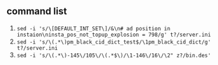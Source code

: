 ## command list
1. `sed -i 's/\[DEFAULT_INT_SET\]/&\n# ad position in instaion\ninsta_pos_not_topup_explosion = 798/g' t?/server.ini`
1. `sed -i 's/\(.*\)pm_black_cid_dict_test$/\1pm_black_cid_dict/g' t?/server.ini`
1. `sed -i 's/\(.*\)-145\/105\/\(.*$\)/\1-146\/16\/\2" z?/bin.des'`
